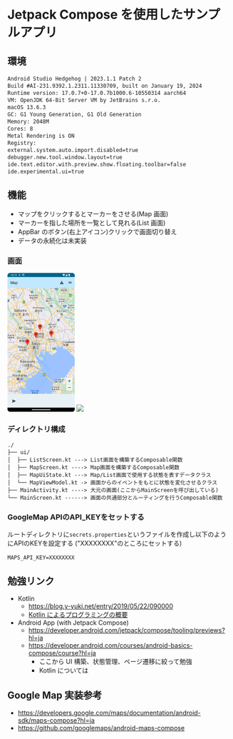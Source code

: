 # Jetpack Compose を使用したサンプルアプリ

## 環境

```
Android Studio Hedgehog | 2023.1.1 Patch 2
Build #AI-231.9392.1.2311.11330709, built on January 19, 2024
Runtime version: 17.0.7+0-17.0.7b1000.6-10550314 aarch64
VM: OpenJDK 64-Bit Server VM by JetBrains s.r.o.
macOS 13.6.3
GC: G1 Young Generation, G1 Old Generation
Memory: 2048M
Cores: 8
Metal Rendering is ON
Registry:
external.system.auto.import.disabled=true
debugger.new.tool.window.layout=true
ide.text.editor.with.preview.show.floating.toolbar=false
ide.experimental.ui=true
```

## 機能

- マップをクリックするとマーカーをさせる(Map 画面)
- マーカーを指した場所を一覧として見れる(List 画面)
- AppBar のボタン(右上アイコン)クリックで画面切り替え
- データの永続化は未実装

### 画面

<img src="images/map_screen.png" width="30%" />
<img src="images/list_screen.png" width="30%" />

### ディレクトリ構成

```
./
├── ui/
│  ├── ListScreen.kt ---> List画面を構築するComposable関数
│  ├── MapScreen.kt ----> Map画面を構築するComposable関数
│  ├── MapUiState.kt ---> Map/List画面で使用する状態を表すデータクラス
│  └── MapViewModel.kt -> 画面からのイベントをもとに状態を変化させるクラス
├── MainActivity.kt ----> 大元の画面(ここからMainScreenを呼び出している)
└── MainScreen.kt ------> 画面の共通部分とルーティングを行うComposable関数
```

### GoogleMap APIのAPI_KEYをセットする

ルートディレクトリに`secrets.properties`というファイルを作成し以下のようにAPIのKEYを設定する
("XXXXXXXX"のところにセットする)

```properties
MAPS_API_KEY=XXXXXXXX
```

## 勉強リンク

- Kotlin
  - https://blog.y-yuki.net/entry/2019/05/22/090000
  - [Kotlin によるプログラミングの概要](https://developer.android.com/courses/pathways/android-basics-compose-unit-1-pathway-1?hl=ja)
- Android App (with Jetpack Compose)
  - https://developer.android.com/jetpack/compose/tooling/previews?hl=ja
  - https://developer.android.com/courses/android-basics-compose/course?hl=ja
    - ここから UI 構築、状態管理、ページ遷移に絞って勉強
    - Kotlin については

## Google Map 実装参考

- https://developers.google.com/maps/documentation/android-sdk/maps-compose?hl=ja
- https://github.com/googlemaps/android-maps-compose
